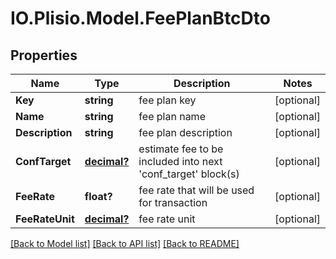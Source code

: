 # IO.Plisio.Model.FeePlanBtcDto
## Properties

Name | Type | Description | Notes
------------ | ------------- | ------------- | -------------
**Key** | **string** | fee plan key | [optional] 
**Name** | **string** | fee plan name | [optional] 
**Description** | **string** | fee plan description | [optional] 
**ConfTarget** | [**decimal?**](BigDecimal.md) | estimate fee to be included into next &#x27;conf_target&#x27; block(s) | [optional] 
**FeeRate** | **float?** | fee rate that will be used for transaction | [optional] 
**FeeRateUnit** | [**decimal?**](BigDecimal.md) | fee rate unit | [optional] 

[[Back to Model list]](../README.md#documentation-for-models) [[Back to API list]](../README.md#documentation-for-api-endpoints) [[Back to README]](../README.md)

